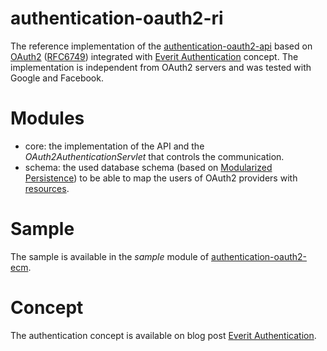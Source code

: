 # authentication-oauth2-ri

The reference implementation of the [authentication-oauth2-api][2] based on 
[OAuth2][1] ([RFC6749][5]) integrated with [Everit Authentication][4] concept. 
The implementation is independent from OAuth2 servers and was tested with 
Google and Facebook.

# Modules
* core: the implementation of the API and the *OAuth2AuthenticationServlet* 
that controls the communication.
* schema: the used database schema (based on [Modularized Persistence][3]) to 
be able to map the users of OAuth2 providers with [resources][6].

# Sample

The sample is available in the *sample* module of [authentication-oauth2-ecm][7].

# Concept
The authentication concept is available on blog post [Everit Authentication][4].

[1]: https://github.com/everit-org/authentication-oauth2-api
[2]: http://oauth.net/2/
[3]: https://everitorg.wordpress.com/2014/06/18/modularized-persistence/
[4]: http://everitorg.wordpress.com/2014/07/31/everit-authentication/
[5]: http://tools.ietf.org/html/rfc6749
[6]: https://github.com/everit-org/resource-api
[7]: https://github.com/everit-org/authentication-oauth2-ecm
